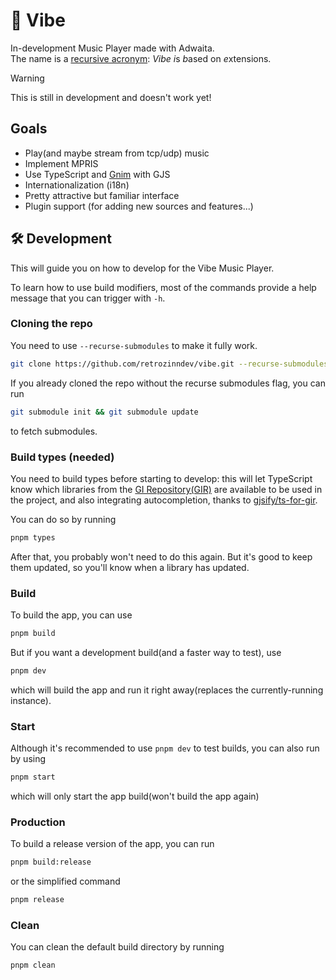 # 🎵 Vibe
In-development Music Player made with Adwaita. <br>
The name is a [recursive acronym](https://en.wikipedia.org/wiki/Recursive_acronym): *Vibe* *i*s *b*ased on *e*xtensions.

> [!warning]
> This is still in development and doesn't work yet!

## Goals
- Play(and maybe stream from tcp/udp) music
- Implement MPRIS
- Use TypeScript and [Gnim](https://github.com/aylur/gnim) with GJS
- Internationalization (i18n)
- Pretty attractive but familiar interface
- Plugin support (for adding new sources and features...)

## :hammer_and_wrench: Development
This will guide you on how to develop for the Vibe Music Player.

To learn how to use build modifiers, most of the commands provide 
a help message that you can trigger with `-h`.

### Cloning the repo
You need to use `--recurse-submodules` to make it fully work.
```zsh
git clone https://github.com/retrozinndev/vibe.git --recurse-submodules
```

If you already cloned the repo without the recurse submodules flag, you can run
```zsh
git submodule init && git submodule update
```
to fetch submodules.

### Build types (needed)
You need to build types before starting to develop: this will let TypeScript know which 
libraries from the [GI Repository(GIR)](https://gi.readthedocs.io/en/latest) are available to be used in the project,
and also integrating autocompletion, thanks to [gjsify/ts-for-gir](https://github.com/gjsify/ts-for-gir).

You can do so by running
```zsh
pnpm types
```
After that, you probably won't need to do this again. 
But it's good to keep them updated, so you'll know when a library has updated.

### Build
To build the app, you can use
```zsh
pnpm build
```

But if you want a development build(and a faster way to test), use
```zsh
pnpm dev
```
which will build the app and run it right away(replaces the currently-running instance).

### Start
Although it's recommended to use `pnpm dev` to test builds, you can also run by using 
```zsh
pnpm start
```
which will only start the app build(won't build the app again)


### Production
To build a release version of the app, you can run 
```zsh
pnpm build:release
```
or the simplified command
```zsh
pnpm release
```

### Clean
You can clean the default build directory by running
```zsh
pnpm clean
```
